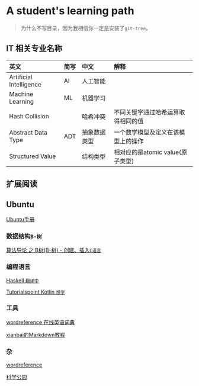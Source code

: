 # A student's learning path

> 为什么不写目录，因为我相信你一定是安装了`git-tree`。

## IT 相关专业名称

|英文|简写|中文|解释|
|:--|:--|:--|:--|
|Artificial Intelligence|AI|人工智能||
|Machine Learning|ML|机器学习||
|Hash Collision||哈希冲突|不同关键字通过哈希运算取得相同的值|
|Abstract Data Type|ADT|抽象数据类型|一个数学模型及定义在该模型上的操作|
|Structured Value||结构类型|相对应的是atomic value(原子类型)|


## 扩展阅读

## Ubuntu

[Ubuntu手册](https://help.ubuntu.com/community/Links?action=show&redirect=CommandLineResources)

### 数据结构`B-树`

[算法导论 之 B树(B-树) - 创建、插入`C语言`](http://blog.csdn.net/qifengzou/article/details/21079325)

### 编程语言

[Haskell `翻译中`](https://github.com/a2htray/cn-haskell-book)

[Tutorialspoint Kotlin `想学`](https://www.tutorialspoint.com/kotlin/index.htm)

### 工具

[wordreference 在线英语词典](http://www.wordreference.com/enzh/)

[xianbai的Markdown教程](http://xianbai.me/learn-md/article/about/readme.html)

### 杂

[wordreference]()

[科学公园](http://www.ikexue.org)
